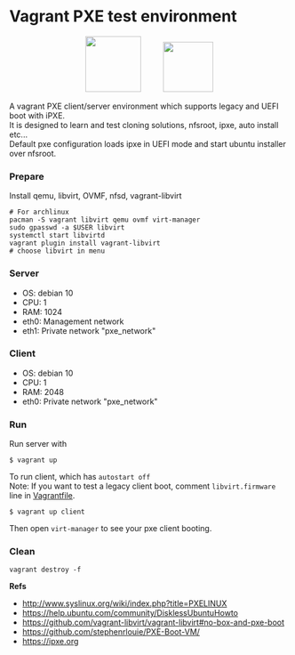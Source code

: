 # Vagrant PXE test environment

<p align="center">
<img src="https://upload.wikimedia.org/wikipedia/commons/thumb/8/87/Vagrant.png/394px-Vagrant.png" width="100" />&nbsp;&nbsp;&nbsp;&nbsp;&nbsp;&nbsp;&nbsp;&nbsp;&nbsp;&nbsp;<img src="https://ipxe.org/_media/logos/ipxe-small.png" width="90" />
</p>

A vagrant PXE client/server environment which supports legacy and UEFI boot with iPXE.  
It is designed to learn and test cloning solutions, nfsroot, ipxe, auto install etc...  
Default pxe configuration loads ipxe in UEFI mode and start ubuntu installer over nfsroot.  

### Prepare

Install qemu, libvirt, OVMF, nfsd, vagrant-libvirt
```
# For archlinux
pacman -S vagrant libvirt qemu ovmf virt-manager
sudo gpasswd -a $USER libvirt
systemctl start libvirtd
vagrant plugin install vagrant-libvirt
# choose libvirt in menu
```

### Server

- OS: debian 10  
- CPU: 1  
- RAM: 1024  
- eth0: Management network  
- eth1: Private network "pxe_network"  

### Client

- OS: debian 10  
- CPU: 1  
- RAM: 2048  
- eth0: Private network "pxe_network"  

### Run

Run server with
```
$ vagrant up
```

To run client, which has ``autostart off``  
Note: If you want to test a legacy client boot, comment ``libvirt.firmware`` line in [Vagrantfile](Vagrantfile).
```
$ vagrant up client
```
Then open ``virt-manager`` to see your pxe client booting.

### Clean
```
vagrant destroy -f
```

**Refs**

- http://www.syslinux.org/wiki/index.php?title=PXELINUX
- https://help.ubuntu.com/community/DisklessUbuntuHowto
- https://github.com/vagrant-libvirt/vagrant-libvirt#no-box-and-pxe-boot
- https://github.com/stephenrlouie/PXE-Boot-VM/  
- https://ipxe.org
